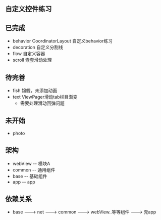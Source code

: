 ## 自定义控件练习

## 已完成
- behavior CoordinatorLayout 自定义behavior练习
- decoration 自定义分割线
- flow 自定义容器
- scroll 嵌套滑动处理

## 待完善
- fish 锦鲤，未添加动画
- text ViewPager滑动tab栏目渐变
    - 需要处理滑动回弹问题

## 未开始
- photo

## 架构
- webView -- 模块A
- common -- 通用组件
- base -- 基础组件
- app -- app

## 依赖关系
- base ---> net ---> common ---> webView..等等组件 ---> 壳app